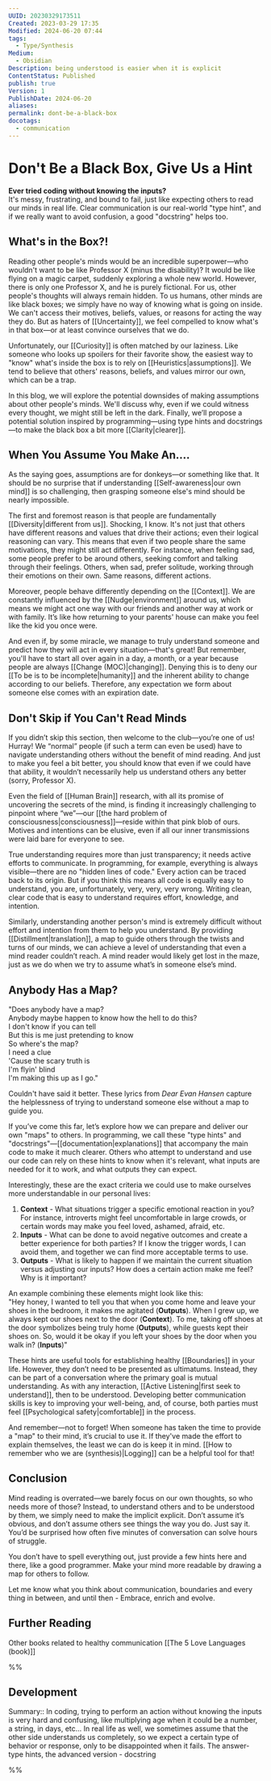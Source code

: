 ```yaml
---
UUID: 20230329173511
Created: 2023-03-29 17:35
Modified: 2024-06-20 07:44
tags:
  - Type/Synthesis
Medium:
  - Obsidian
Description: being understood is easier when it is explicit
ContentStatus: Published
publish: true
Version: 1
PublishDate: 2024-06-20
aliases: 
permalink: dont-be-a-black-box
docotags:
  - communication
---
```


# Don't Be a Black Box, Give Us a Hint

**Ever tried coding without knowing the inputs?**  
It's messy, frustrating, and bound to fail, just like expecting others to read our minds in real life. Clear communication is our real-world "type hint", and if we really want to avoid confusion, a good "docstring" helps too.

<!-- truncate -->

## What's in the Box?!

Reading other people's minds would be an incredible superpower—who wouldn't want to be like Professor X (minus the disability)? It would be like flying on a magic carpet, suddenly exploring a whole new world. However, there is only one Professor X, and he is purely fictional. For us, other people's thoughts will always remain hidden. To us humans, other minds are like black boxes; we simply have no way of knowing what is going on inside. We can't access their motives, beliefs, values, or reasons for acting the way they do. But as haters of [[Uncertainty]], we feel compelled to know what's in that box—or at least convince ourselves that we do.

Unfortunately, our [[Curiosity]] is often matched by our laziness. Like someone who looks up spoilers for their favorite show, the easiest way to "know" what's inside the box is to rely on [[Heuristics|assumptions]]. We tend to believe that others' reasons, beliefs, and values mirror our own, which can be a trap.

In this blog, we will explore the potential downsides of making assumptions about other people's minds. We'll discuss why, even if we could witness every thought, we might still be left in the dark. Finally, we’ll propose a potential solution inspired by programming—using type hints and docstrings—to make the black box a bit more [[Clarity|clearer]].

## When You Assume You Make An....

As the saying goes, assumptions are for donkeys—or something like that. It should be no surprise that if understanding [[Self-awareness|our own mind]] is so challenging, then grasping someone else's mind should be nearly impossible.

The first and foremost reason is that people are fundamentally [[Diversity|different from us]]. Shocking, I know. It's not just that others have different reasons and values that drive their actions; even their logical reasoning can vary. This means that even if two people share the same motivations, they might still act differently. For instance, when feeling sad, some people prefer to be around others, seeking comfort and talking through their feelings. Others, when sad, prefer solitude, working through their emotions on their own. Same reasons, different actions.

Moreover, people behave differently depending on the [[Context]]. We are constantly influenced by the [[Nudge|environment]] around us, which means we might act one way with our friends and another way at work or with family. It’s like how returning to your parents' house can make you feel like the kid you once were.

And even if, by some miracle, we manage to truly understand someone and predict how they will act in every situation—that's great! But remember, you'll have to start all over again in a day, a month, or a year because people are always [[Change (MOC)|changing]]. Denying this is to deny our [[To be is to be incomplete|humanity]] and the inherent ability to change according to our beliefs. Therefore, any expectation we form about someone else comes with an expiration date.

## Don't Skip if You Can't Read Minds

If you didn’t skip this section, then welcome to the club—you’re one of us! Hurray! We “normal” people (if such a term can even be used) have to navigate understanding others without the benefit of mind reading. And just to make you feel a bit better, you should know that even if we could have that ability, it wouldn’t necessarily help us understand others any better (sorry, Professor X).

Even the field of [[Human Brain]] research, with all its promise of uncovering the secrets of the mind, is finding it increasingly challenging to pinpoint where “we”—our [[the hard problem of consciousness|consciousness]]—reside within that pink blob of ours. Motives and intentions can be elusive, even if all our inner transmissions were laid bare for everyone to see.

True understanding requires more than just transparency; it needs active efforts to communicate. In programming, for example, everything is always visible—there are no "hidden lines of code." Every action can be traced back to its origin. But if you think this means all code is equally easy to understand, you are, unfortunately, very, very, very wrong. Writing clean, clear code that is easy to understand requires effort, knowledge, and intention.

Similarly, understanding another person's mind is extremely difficult without effort and intention from them to help you understand. By providing [[Distillment|translation]], a map to guide others through the twists and turns of our minds, we can achieve a level of understanding that even a mind reader couldn’t reach. A mind reader would likely get lost in the maze, just as we do when we try to assume what’s in someone else’s mind.

## Anybody Has a Map?

"Does anybody have a map?  
Anybody maybe happen to know how the hell to do this?  
I don't know if you can tell  
But this is me just pretending to know  
So where's the map?  
I need a clue  
'Cause the scary truth is  
I'm flyin' blind  
I'm making this up as I go."

Couldn't have said it better. These lyrics from *Dear Evan Hansen* capture the helplessness of trying to understand someone else without a map to guide you.

If you’ve come this far, let’s explore how we can prepare and deliver our own "maps" to others. In programming, we call these "type hints" and "docstrings"—[[documentation|explanations]] that accompany the main code to make it much clearer. Others who attempt to understand and use our code can rely on these hints to know when it's relevant, what inputs are needed for it to work, and what outputs they can expect.

Interestingly, these are the exact criteria we could use to make ourselves more understandable in our personal lives:
1. **Context** - What situations trigger a specific emotional reaction in you? For instance, introverts might feel uncomfortable in large crowds, or certain words may make you feel loved, ashamed, afraid, etc.
2. **Inputs** - What can be done to avoid negative outcomes and create a better experience for both parties? If I know the trigger words, I can avoid them, and together we can find more acceptable terms to use.
3. **Outputs** - What is likely to happen if we maintain the current situation versus adjusting our inputs? How does a certain action make me feel? Why is it important?

An example combining these elements might look like this:  
"Hey honey, I wanted to tell you that when you come home and leave your shoes in the bedroom, it makes me agitated (**Outputs**). When I grew up, we always kept our shoes next to the door (**Context**). To me, taking off shoes at the door symbolizes being truly home (**Outputs**), while guests kept their shoes on. So, would it be okay if you left your shoes by the door when you walk in? (**Inputs**)"

These hints are useful tools for establishing healthy [[Boundaries]] in your life. However, they don’t need to be presented as ultimatums. Instead, they can be part of a conversation where the primary goal is mutual understanding. As with any interaction, [[Active Listening|first seek to understand]], then to be understood. Developing better communication skills is key to improving your well-being, and, of course, both parties must feel [[Psychological safety|comfortable]] in the process.

And remember—not to forget! When someone has taken the time to provide a "map" to their mind, it’s crucial to use it. If they've made the effort to explain themselves, the least we can do is keep it in mind. [[How to remember who we are (synthesis)|Logging]] can be a helpful tool for that!

## Conclusion

Mind reading is overrated—we barely focus on our own thoughts, so who needs more of those? Instead, to understand others and to be understood by them, we simply need to make the implicit explicit. Don’t assume it’s obvious, and don’t assume others see things the way you do. Just say it. You’d be surprised how often five minutes of conversation can solve hours of struggle. 

You don’t have to spell everything out, just provide a few hints here and there, like a good programmer. Make your mind more readable by drawing a map for others to follow.

Let me know what you think about communication, boundaries and every thing in between, and until then -
Embrace, enrich and evolve.

## Further Reading
Other books related to healthy communication
[[The 5 Love Languages (book)]]

%%
## Development

Summary:: In coding, trying to perform an action without knowing the inputs is very hard and confusing, like multiplying age when it could be a number, a string, in days, etc... In real life as well, we sometimes assume that the other side understands us completely, so we expect a certain type of behavior or response, only to be disappointed when it fails. The answer- type hints, the advanced version - docstring

%%